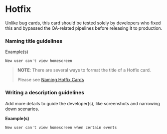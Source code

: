 # Hotfix

Unlike bug cards, this card should be tested solely by developers who fixed this and bypassed the QA-related pipelines before releasing it to production.

### Naming title guidelines

Example(s)

`New user can't view homescreen`

> **NOTE**: There are several ways to format the title of a Hotfix card.
>
> Please see [Naming Hotfix Cards](https://stratejos.ai/blog/naming-task-bug-user-story-titles/)

### Writing a description guidelines

Add more details to guide the developer(s), like screenshots and narrowing down scenarios.

**Example(s)**

`New user can't view homescreen when certain events`

